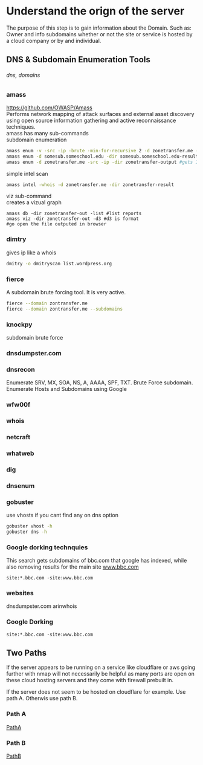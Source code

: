 # Understand the orign of the server
The purpose of this step is to gain information about the Domain. Such as:
Owner and info
subdomains
whether or not the site or service is hosted by a cloud company or by and individual.

## DNS & Subdomain Enumeration Tools
###### dns, domains
### amass
https://github.com/OWASP/Amass <br />
Performs network mapping of attack surfaces and external asset discovery using open source information gathering and active reconnaissance techniques. <br />
amass has many sub-commands <br />
subdomain enumeration
```bash
amass enum -v -src -ip -brute -min-for-recursive 2 -d zonetransfer.me -dir outfolder # subdomain brute forceing
amass enum -d somesub.someschool.edu -dir somesub.someschool.edu-result
amass enum -d zonetransfer.me -src -ip -dir zonetransfer-output #gets IPs and sources
```
simple intel scan
```bash
amass intel -whois -d zonetransfer.me -dir zonetransfer-result
```
viz sub-command <br />
creates a vizual graph
```
amass db -dir zonetransfer-out -list #list reports
amass viz -dir zonetransfer-out -d3 #d3 is format
#go open the file outputed in browser
```
### dimtry
gives ip like a whois
```bash
dmitry -o dmitryscan list.wordpress.org
```
### fierce
A subdomain brute forcing tool. It is very active.
```bash
fierce --domain zontransfer.me 
fierce --domain zontransfer.me --subdomains 
```
### knockpy
subdomain brute force 
### dnsdumpster.com
### dnsrecon
Enumerate SRV, MX, SOA, NS, A, AAAA, SPF, TXT. Brute Force subdomain. Enumerate Hosts and Subdomains using Google
### wfw00f
### whois
### netcraft
### whatweb
### dig
### dnsenum
### gobuster
use vhosts if you cant find any on dns option
```bash
gobuster vhost -h
gobuster dns -h
```
### Google dorking technquies
This search gets subdomains of bbc.com that google has indexed, while also removing results for the main site www.bbc.com
```
site:*.bbc.com -site:www.bbc.com
```

### websites
dnsdumpster.com
arinwhois

### Google Dorking
```
site:*.bbc.com -site:www.bbc.com
```
## Two Paths
If the server appears to be running on a service like cloudflare or aws going further with nmap will not necessarily be helpful as many ports are open on these cloud hosting servers and they come with firewall prebuilt in. 

If the server does not seem to be hosted on cloudflare for example. Use path A. Otherwis use path B.
### Path A
[PathA](https://github.com/chrisaddessi/hack-map/tree/main/attack-for-root/A)
### Path B
[PathB](https://github.com/chrisaddessi/hack-map/tree/main/attack-for-root/standard)
